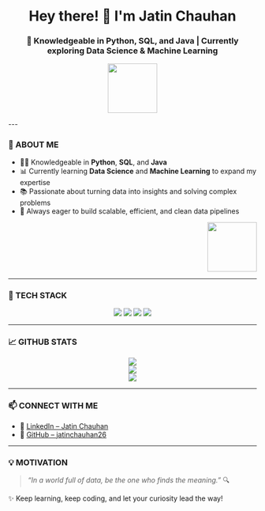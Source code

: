 <h1 align="center">Hey there! 👋 I'm Jatin Chauhan</h1>
<h3 align="center">🚀 Knowledgeable in Python, SQL, and Java | Currently exploring Data Science & Machine Learning</h3>
<p align="center">
  <img src="https://media.giphy.com/media/v1.Y2lkPTc5MGI3NjExdXA5Y3Y2Z292eG1vcWFlNzF2bmpodzBkYWZ1eDY0bDF1NWVidDVlMyZlcD12MV9naWZzX3NlYXJjaCZjdD1n/78XCFBGOlS6keY1Bil/giphy.gif" width="100px">
</p>
---

### 🌟 ABOUT ME  
- 👨‍💻 Knowledgeable in **Python**, **SQL**, and **Java**  
- 📊 Currently learning **Data Science** and **Machine Learning** to expand my expertise  
- 📚 Passionate about turning data into insights and solving complex problems  
- 🎯 Always eager to build scalable, efficient, and clean data pipelines

<p align="right">
  <img src="https://media.giphy.com/media/M9gbBd9nbDrOTu1Mqx/giphy.gif" width="100px">
</p>

---

### 🧰 TECH STACK

<p align="center">
  <img src="https://img.shields.io/badge/Python-14354C?style=for-the-badge&logo=python&logoColor=white" />
  <img src="https://img.shields.io/badge/SQL-336791?style=for-the-badge&logo=postgresql&logoColor=white" />
  <img src="https://img.shields.io/badge/Java-007396?style=for-the-badge&logo=java&logoColor=white" />
  <img src="https://img.shields.io/badge/GitHub-181717?style=for-the-badge&logo=github&logoColor=white" />
</p>

---

### 📈 GITHUB STATS

<p align="center">
  <img src="https://github-readme-stats.vercel.app/api?username=jatinrajput26&show_icons=true&theme=tokyonight&hide_border=true" />
  <br>
  <img src="https://github-readme-streak-stats.herokuapp.com/?user=jatinrajput26&theme=tokyonight&hide_border=true" />
  <br>
  <img src="https://github-readme-stats.vercel.app/api/top-langs/?username=jatinrajput26&layout=compact&theme=tokyonight&hide_border=true" />
</p>

---

### 📫 CONNECT WITH ME

- 🔗 [LinkedIn – Jatin Chauhan](https://www.linkedin.com/in/jatin-chauhan-90a69b360/)  
- 🔗 [GitHub – jatinchauhan26](https://github.com/jatinchauhan26)

---

### 💡 MOTIVATION

> *“In a world full of data, be the one who finds the meaning.”* 🔍

✨ Keep learning, keep coding, and let your curiosity lead the way!
